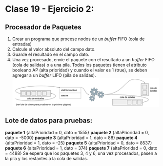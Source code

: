 # Clase 19 - Ejercicio 2:
## Procesador de Paquetes
1. Crear un programa que procese nodos de un *buffer* FIFO (cola de entradas)
2. Calcule el valor absoluto del campo dato.
3. Guarde el resultado en el campo dato.
4. Una vez procesado, envíe el paquete con el resultado a un _buffer_ FIFO (cola de salidas) o a una pila. Todos los paquetes tienen el atributo booleano AP (alta prioridad) y cuando el valor es 1 (true), se deben agregar a un _buffer_ LIFO (pila de salidas).
![Ejemplo Gráfico](ejemploGrafico.png)

## Lote de datos para pruebas:
**paquete 1** {altaPrioridad = 0, dato = 1555}
**paquete 2** {altaPrioridad = 0, dato = -5000}
**paquete 3** {altaPrioridad = 1, dato = 88}
**paquete 4** {altaPrioridad = 1, dato = -25}
**paquete 5** {altaPrioridad = 0, dato = 8537}
**paquete 6** {altaPrioridad = 1, dato = 374}
**paquete 7** {altaPrioridad = 0, dato = 4488}
Se espera que los paquetes 3, 4 y 6, una vez procesados, pasen a la pila y los restantes a la cola de salidas.
